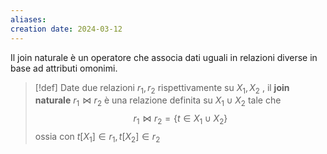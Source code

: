 ```yaml
---
aliases: 
creation date: 2024-03-12
---
```


Il join naturale è un operatore che associa dati uguali in relazioni diverse in base ad attributi omonimi.

>[!def]
>Date due relazioni $r_{1},r_{2}$ rispettivamente su $X_{1},X_{2}$ , il **join naturale** $r_{1} \bowtie r_{2}$ è una relazione definita su $X_{1} \cup X_{2}$ tale che
>$$ r_{1} \bowtie r_{2} = \{ t \in X_{1} \cup X_{2} \} $$
>ossia con $t[X_{1}] \in r_{1}, t[X_{2}] \in r_{2}$